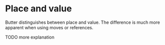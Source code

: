 # Place and value

Butter distinguishes between place and value. The difference is much more apparent when using moves or references.

TODO more explanation
